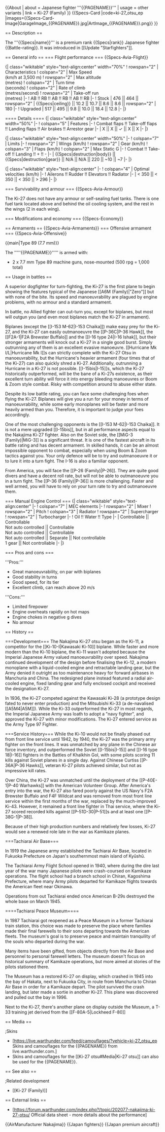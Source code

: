{{About
| about = Japanese fighter '''{{PAGENAME}}'''
| usage = other variants
| link = Ki-27 (Family)
}}
{{Specs-Card
|code=ki-27_otsu_ep
|images={{Specs-Card-Image|GarageImage_{{PAGENAME}}.jpg|ArtImage\_{{PAGENAME}}.png}}
}}

== Description ==

<!-- ''In the description, the first part should be about the history of and the creation and combat usage of the aircraft, as well as its key features. In the second part, tell the reader about the aircraft in the game. Insert a screenshot of the vehicle, so that if the novice player does not remember the vehicle by name, he will immediately understand what kind of vehicle the article is talking about.'' -->

The '''{{Specs|name}}''' is a premium rank {{Specs|rank}} Japanese fighter {{Battle-rating}}. It was introduced in [[Update "Starfighters"]].

== General info ==
=== Flight performance ===
{{Specs-Avia-Flight}}

<!-- ''Describe how the aircraft behaves in the air. Speed, manoeuvrability, acceleration and allowable loads - these are the most important characteristics of the vehicle.'' -->

{| class="wikitable" style="text-align:center" width="70%"
! rowspan="2" | Characteristics
! colspan="2" | Max Speed<br>(km/h at 3,500 m)
! rowspan="2" | Max altitude<br>(metres)
! colspan="2" | Turn time<br>(seconds)
! colspan="2" | Rate of climb<br>(metres/second)
! rowspan="2" | Take-off run<br>(metres)
|-
! AB !! RB !! AB !! RB !! AB !! RB
|-
! Stock
| 476 || 464 || rowspan="2" | {{Specs|ceiling}} || 10.2 || 10.7 || 8.6 || 8.6 || rowspan="2" | 180
|-
! Upgraded
| 517 || 495 || 9.8 || 10.0 || 18.4 || 12.8
|-
|}

==== Details ====
{| class="wikitable" style="text-align:center" width="50%"
|-
! colspan="5" | Features
|-
! Combat flaps !! Take-off flaps !! Landing flaps !! Air brakes !! Arrestor gear
|-
| X || X || ✓ || X || X <!-- ✓ -->
|-
|}

{| class="wikitable" style="text-align:center" width="50%"
|-
! colspan="7" | Limits
|-
! rowspan="2" | Wings (km/h)
! rowspan="2" | Gear (km/h)
! colspan="3" | Flaps (km/h)
! colspan="2" | Max Static G
|-
! Combat !! Take-off !! Landing !! + !! -
|-
| {{Specs|destruction|body}} || {{Specs|destruction|gear}} || N/A || N/A || 220 || ~10 || ~7
|-
|}

{| class="wikitable" style="text-align:center"
|-
! colspan="4" | Optimal velocities (km/h)
|-
! Ailerons !! Rudder !! Elevators !! Radiator
|-
| < 350 || < 350 || < 350 || > 296
|-
|}

=== Survivability and armour ===
{{Specs-Avia-Armour}}

<!-- ''Examine the survivability of the aircraft. Note how vulnerable the structure is and how secure the pilot is, whether the fuel tanks are armoured, etc. Describe the armour, if there is any, and also mention the vulnerability of other critical aircraft systems.'' -->

The Ki-27 does not have any armour or self-sealing fuel tanks. There is one fuel tank located above and behind the oil cooling system, and the rest in the wings (2 in each wing).

=== Modifications and economy ===
{{Specs-Economy}}

== Armaments ==
{{Specs-Avia-Armaments}}
=== Offensive armament ===
{{Specs-Avia-Offensive}}

<!-- ''Describe the offensive armament of the aircraft, if any. Describe how effective the cannons and machine guns are in a battle, and also what belts or drums are better to use. If there is no offensive weaponry, delete this subsection.'' -->

{{main|Type 89 (7.7 mm)}}

The '''''{{PAGENAME}}''''' is armed with:

- 2 x 7.7 mm Type 89 machine guns, nose-mounted (500 rpg = 1,000 total)

== Usage in battles ==

<!-- ''Describe the tactics of playing in the aircraft, the features of using aircraft in a team and advice on tactics. Refrain from creating a "guide" - do not impose a single point of view, but instead, give the reader food for thought. Examine the most dangerous enemies and give recommendations on fighting them. If necessary, note the specifics of the game in different modes (AB, RB, SB).'' -->

A superior dogfighter for turn-fighting, the Ki-27 is the first plane to begin showing the features typical of the Japanese [[A6M (Family)|"Zero"]] but with none of the bite. Its speed and manoeuvrability are plagued by engine problems, with no armour and a standard armament.

In battle, no Allied fighter can out-turn you, except for biplanes, but most will outgun you (and even most biplanes match the Ki-27 in armament).

Biplanes (except the [[I-153 M-62|I-153 Chaika]]) make easy prey for the Ki-27, and the Ki-27 can easily outmanoeuvre the [[P-36C|P-36 Hawk]], the [[F2A-1|F2A Brewster Buffalo]] and the [[I-16 type 24|I-16 Ishak]], but their stronger armaments will knock out a Ki-27 in a single good burst. Simply outrunning any of them is an excellent evasive manoeuvre. [[Hurricane Mk I/L|Hurricane Mk I]]s can strictly complete with the Ki-27 Otsu in manoeuvrability, but the Hurricane's heavier armament (four times that of the Ki-27) can also quickly shred a Ki-27. Additionally, outrunning a Hurricane in a Ki-27 is not possible. [[I-15bis|I-15]]s, which the Ki-27 historically outperformed, will be the bane of a Ki-27s existence, as their excellent turn ability will force it into energy bleeding manoeuvres or Boom & Zoom style combat. Risky with competition around to abuse either state.

Despite its low battle rating, you can face some challenging foes when flying the Ki-27. Biplanes will give you a run for your money in terms of manoeuvrability, while some early monoplanes will be faster and more heavily armed than you. Therefore, it is important to judge your foes accordingly.

One of the most challenging opponents is the [[I-153 M-62|I-153 Chaika]]. It is not a mere upgraded [[I-15bis]], but in all performance aspects equal to the Nakajima Ki-27 fighter. Also on the Soviet side, the [[MiG-3 (Family)|MiG-3]] is a significant threat. It is one of the fastest aircraft in its battle rating and has decent armament. In skilled hands, it can be an almost impossible opponent to combat, especially when using Boom & Zoom tactics against you. Your only defence will be to try and outmanoeuvre it or to lure it into a turn fight. The I-16 is also a familiar opponent.

From America, you will face the [[P-26 (Family)|P-26]]. They are quite good divers and have a decent roll rate, but will not be able to outmanoeuvre you in a turn fight. The [[P-36 (Family)|P-36]] is more challenging. Faster and well armed, you will have to rely on your turn rate to try and outmanoeuvre them.

=== Manual Engine Control ===
{| class="wikitable" style="text-align:center"
|-
! colspan="7" | MEC elements
|-
! rowspan="2" | Mixer
! rowspan="2" | Pitch
! colspan="3" | Radiator
! rowspan="2" | Supercharger
! rowspan="2" | Turbocharger
|-
! Oil !! Water !! Type
|-
| Controllable || Controllable<br>Not auto controlled || Controllable<br>Not auto controlled || Controllable<br>Not auto controlled || Separate || Not controllable<br>1 gear || Not controllable
|-
|}

=== Pros and cons ===

<!-- ''Summarise and briefly evaluate the vehicle in terms of its characteristics and combat effectiveness. Mark its pros and cons in the bulleted list. Try not to use more than 6 points for each of the characteristics. Avoid using categorical definitions such as "bad", "good" and the like - use substitutions with softer forms such as "inadequate" and "effective".'' -->

'''Pros:'''

- Great manoeuvrability, on par with biplanes
- Good stability in turns
- Good speed, for its tier
- Excellent climb, can reach above 20 m/s

'''Cons:'''

- Limited firepower
- Engine overheats rapidly on hot maps
- Engine chokes in negative g dives
- No armour

== History ==

<!-- ''Describe the history of the creation and combat usage of the aircraft in more detail than in the introduction. If the historical reference turns out to be too long, take it to a separate article, taking a link to the article about the vehicle and adding a block "/History" (example: <nowiki>https://wiki.warthunder.com/(Vehicle-name)/History</nowiki>) and add a link to it here using the <code>main</code> template. Be sure to reference text and sources by using <code><nowiki><ref></ref></nowiki></code>, as well as adding them at the end of the article with <code><nowiki><references /></nowiki></code>. This section may also include the vehicle's dev blog entry (if applicable) and the in-game encyclopedia description (under <code><nowiki>=== In-game description ===</nowiki></code>, also if applicable).'' -->

===Development===
The Nakajima Ki-27 otsu began as the Ki-11, a competitor for the [[Ki-10-I|Kawasaki Ki-10]] biplane. While faster and more modern than the Ki-10 biplane, the Ki-11 wasn't adopted because the Imperial Japanese Army valued manoeuvrability over speed. Nakajima continued development of the design before finalising the Ki-12, a modern monoplane with a liquid-cooled engine and retractable landing gear, but the Army denied it outright as too maintenance heavy for forward airbases in Manchuria and China. The redesigned plane instead featured a radial air-cooled engine, fixed landing gear and fully enclosed cockpit and received the designation Ki-27.

In 1936, the Ki-27 competed against the Kawasaki Ki-28 (a prototype design fated to never enter production) and the Mitsubishi Ki-33 (a de-navalised [[A5M4|A5M]]). While the Ki-33 outperformed the Ki-27 in most regards, the Imperial Japanese Army was loath to adopt a "navy fighter", and approved the Ki-27 with minor modifications. The Ki-27 entered service as the Army Type 97 Fighter.

===Service History===
While the Ki-10 would not be finally phased out from front line service until 1942, by 1940, the Ki-27 was the primary army fighter on the front lines. It was unmatched by any plane in the Chinese air force inventory, and outperformed the Soviet [[I-15bis|I-15]] and [[I-16 type 18|I-16]] fighters in the Battles of Khalkhin Gol, with some pilots scoring 11 kills against Soviet planes in a single day. Against Chinese Curtiss [[P-36A|P-36 Hawks]], veteran Ki-27 pilots achieved similar, but not as impressive kill rates.

Over China, the Ki-27 was unmatched until the deployment of the [[P-40E-1|P-40 Warhawks]] with the American Volunteer Group. After America's entry into the war, the Ki-27 also fared poorly against the US Navy's F2A Brewster Buffalo and F4F Wildcat and was removed from most front line service within the first months of the war, replaced by the much-improved Ki-43. However, it remained a front line fighter in Thai service, where the Ki-27 scored recorded kills against [[P-51D-30|P-51]]s and at least one [[P-38G-1|P-38]].

Because of their high production numbers and relatively few losses, Ki-27 would see a renewed role late in the war as Kamikaze planes.

===Tachiarai Air Base===

In 1919 the Japanese army established the Tachiarai Air Base, located in Fukuoka Prefecture on Japan's southernmost main island of Kyūshū.

The Tachiarai Army Flight School opened in 1940, where during the dire last year of the war many Japanese pilots were crash-coursed on Kamikaze operations. The flight school had a branch school in Chiran, Kagoshima Prefecture, where many Army pilots departed for Kamikaze flights towards the American fleet near Okinawa.

Operations from out Tachiarai ended once American B-29s destroyed the whole base on March 1945.

====Tachiarai Peace Museum====

In 1987 Tachiarai got reopened as a Peace Museum in a former Tachiarai train station, this choice was made to preserve the place where families made their final farewells to their sons departing towards the American fleets. The museum's goal is to preserve peace and maintain tranquility of the souls who departed during the war.

Many items have been gifted, from objects directly from the Air Base and personnel to personal farewell letters. The museum doesn't focus on historical summary of Kamikaze operations, but more aimed at stories of the pilots stationed there.

The Museum has a restored Ki-27 on display, which crashed in 1945 into the bay of Hakata, next to Fukuoka City, in route from Manchuria to Chiran Air Base in order for a Kamikaze depart. The pilot survived the crash landing, but later made a sortie in another Ki-27. This plane was discovered and pulled out the bay in 1996.

Next to the Ki-27, there's another plane on display outside the Museum, a T-33 training jet derived from the [[F-80A-5|Lockheed F-80]]

== Media ==

<!-- ''Excellent additions to the article would be video guides, screenshots from the game, and photos.'' -->

;Skins

- [https://live.warthunder.com/feed/camouflages/?vehicle=ki-27_otsu_ep Skins and camouflages for the {{PAGENAME}} from live.warthunder.com.]
- Skins and camouflages for the [[Ki-27 otsu#Media|Ki-27 otsu]] can also be used for the {{PAGENAME}}.

== See also ==

<!-- ''Links to the articles on the War Thunder Wiki that you think will be useful for the reader, for example:''
* ''reference to the series of the aircraft;''
* ''links to approximate analogues of other nations and research trees.'' -->

;Related development

- [[Ki-27 (Family)]]

== External links ==

<!-- ''Paste links to sources and external resources, such as:''
* ''topic on the official game forum;''
* ''other literature.'' -->

- [https://forum.warthunder.com/index.php?/topic/202077-nakajima-ki-27-otsu/ Official data sheet - more details about the performance]

{{AirManufacturer Nakajima}}
{{Japan fighters}}
{{Japan premium aircraft}}
